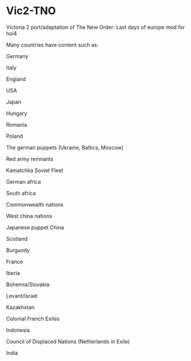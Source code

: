 # Vic2-TNO
Victoria 2 port/adaptation of The New Order: Last days of europe mod for hoi4

Many countries have content such as:

Germany

Italy

England

USA

Japan

Hungary

Romania

Poland

The german puppets (Ukraine, Baltics, Moscow)

Red army remnants

Kamatchka Soviet Fleet

German africa

South africa

Commonwealth nations

West china nations

Japanese puppet China

Scotland

Burgundy

France

Iberia

Bohemia/Slovakia

Levant/Israel

Kazakhstan

Colonial French Exiles

Indonesia

Council of Displaced Nations (Netherlands in Exile)

India